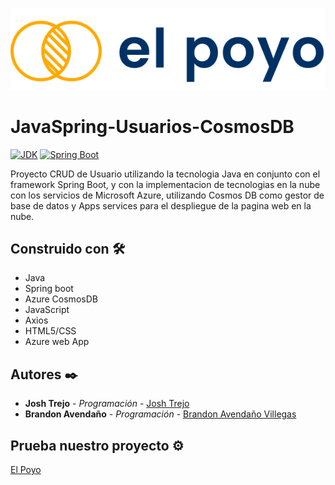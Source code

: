 <p align="center">
  <a href="https://elpoyocrudapp.azurewebsites.net/index"><img src="https://github.com/jorgejoshuatt/JavaSpring-Usuarios-CosmosDB/blob/main/usuarios/src/main/resources/static/img/poyo-logo.svg" alt="El poyo logo"></a>
</p>

# JavaSpring-Usuarios-CosmosDB 

<a href="https://www.oracle.com/technetwork/java/javase/downloads/index.html"><img alt="JDK" src="https://img.shields.io/badge/JDK-1.8.0_162-orange.svg"/></a>
<a href="https://docs.spring.io/spring-boot/docs/2.1.0.RELEASE/reference/html/"><img alt="Spring Boot" src="https://img.shields.io/badge/Spring Boot-2.1.0.RELEASE-brightgreen.svg"/></a>


Proyecto CRUD de Usuario utilizando la tecnologia Java en conjunto con el framework Spring Boot, y con la implementacion de tecnologias en la nube con los servicios de Microsoft Azure, utilizando Cosmos DB como gestor de base de datos y Apps services para el despliegue de la pagina web en la nube.

## Construido con 🛠️

* Java
* Spring boot
* Azure CosmosDB 
* JavaScript
* Axios
* HTML5/CSS
* Azure web App

## Autores ✒️

* **Josh Trejo** - *Programación* - [Josh Trejo](https://github.com/jorgejoshuatt)
* **Brandon Avendaño** - *Programación* - [Brandon Avendaño Villegas](https://github.com/LanIkari)

## Prueba nuestro proyecto ⚙️
[El Poyo](https://elpoyocrudapp.azurewebsites.net/index)
